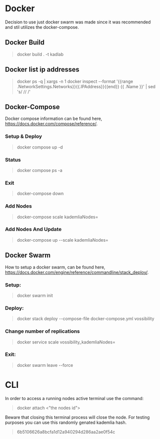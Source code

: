 # Docker
Decision to use just docker swarm was made since it was recommended and stil utilizes the docker-compose. 

## Docker Build 
> docker build . -t kadlab

## Docker list ip addresses
> docker ps -q | xargs -n 1 docker inspect --format '{{range .NetworkSettings.Networks}}{{.IPAddress}}{{end}} {{ .Name }}' | sed 's/ \// /'

## Docker-Compose
Docker compose information can be found here, https://docs.docker.com/compose/reference/.
### Setup & Deploy 
> docker compose up -d
### Status
> docker compose ps -a
### Exit 
> docker-compose down
### Add Nodes
> docker-compose scale kademliaNodes=<Total Number Of Nodes>
### Add Nodes And Update
> docker-compose up --scale kademliaNodes=<Total Number Of Nodes>


## Docker Swarm
How to setup a docker swarm, can be found here, https://docs.docker.com/engine/reference/commandline/stack_deploy/.
### Setup: 
> docker swarm init
### Deploy: 
> docker stack deploy --compose-file docker-compose.yml vossibility
### Change number of replications
> docker service scale vossibility_kademliaNodes=<new number of replicas>
### Exit: 
> docker swarm leave --force

# CLI
In order to access a running nodes active terminal use the command:
> docker  attach <"the nodes id">

Beware that closing this terminal process will close the node. For testing purposes you can use this randomly genated kademlia hash.
> 6b5106626a8bcfa1d12a940294d286aa2ae0f54c

